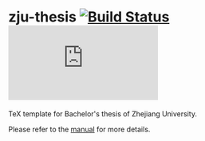 # zju-thesis [![Build Status](https://travis-ci.org/szcf-weiya/zju-thesis.svg?branch=master)](https://travis-ci.org/szcf-weiya/zju-thesis) [![Download zju-thesis](https://sourceforge.net/sflogo.php?type=11&group_id=2942580)](https://sourceforge.net/p/zjuthesis/)

TeX template for Bachelor's thesis of Zhejiang University.

Please refer to the [manual](https://hohoweiya.xyz/zju-thesis/src/zju-thesis.pdf) for more details.